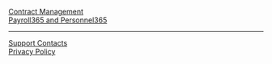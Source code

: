 [Contract Management](apps/contract-management/docs/en-us/contract-management-app.md)  
[Payroll365 and Personnel365](http://palk365.nav365.ee/)

---

[Support Contacts](docs/en-us/support.md)  
[Privacy Policy](docs/en-us/privacy.md)
